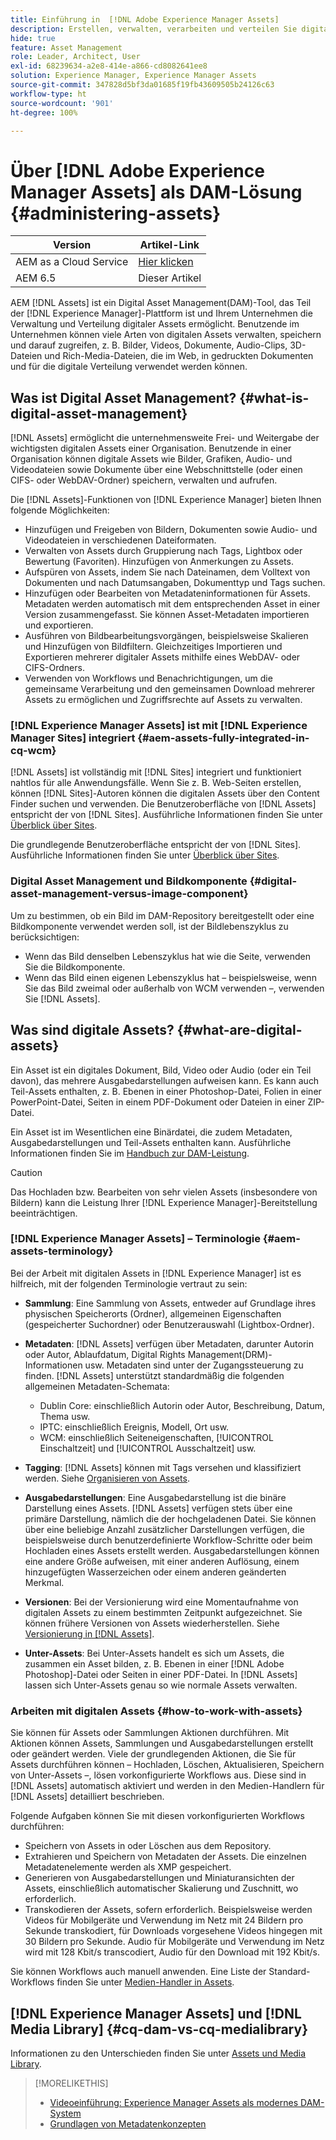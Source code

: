 ```yaml
---
title: Einführung in  [!DNL Adobe Experience Manager Assets]
description: Erstellen, verwalten, verarbeiten und verteilen Sie digitale Assets in Experience Manager. In diesen Handbüchern werden Best Practices, Barrierefreiheitsfunktionen und die Verwendung AEM 6.5-Assets beschrieben.
hide: true
feature: Asset Management
role: Leader, Architect, User
exl-id: 68239634-a2e8-414e-a866-cd8082641ee8
solution: Experience Manager, Experience Manager Assets
source-git-commit: 347828d5bf3da01685f19fb43609505b24126c63
workflow-type: ht
source-wordcount: '901'
ht-degree: 100%

---
```



# Über [!DNL Adobe Experience Manager Assets] als DAM-Lösung {#administering-assets}

| Version | Artikel-Link |
| -------- | ---------------------------- |
| AEM as a Cloud Service | [Hier klicken](https://experienceleague.adobe.com/de/docs/experience-manager-cloud-service/content/assets/overview) |
| AEM 6.5 | Dieser Artikel |

AEM [!DNL Assets] ist ein Digital Asset Management(DAM)-Tool, das Teil der [!DNL Experience Manager]-Plattform ist und Ihrem Unternehmen die Verwaltung und Verteilung digitaler Assets ermöglicht. Benutzende im Unternehmen können viele Arten von digitalen Assets verwalten, speichern und darauf zugreifen, z. B. Bilder, Videos, Dokumente, Audio-Clips, 3D-Dateien und Rich-Media-Dateien, die im Web, in gedruckten Dokumenten und für die digitale Verteilung verwendet werden können.

## Was ist Digital Asset Management? {#what-is-digital-asset-management}

[!DNL Assets] ermöglicht die unternehmensweite Frei- und Weitergabe der wichtigsten digitalen Assets einer Organisation. Benutzende in einer Organisation können digitale Assets wie Bilder, Grafiken, Audio- und Videodateien sowie Dokumente über eine Webschnittstelle (oder einen CIFS- oder WebDAV-Ordner) speichern, verwalten und aufrufen.

Die [!DNL Assets]-Funktionen von [!DNL Experience Manager] bieten Ihnen folgende Möglichkeiten:

* Hinzufügen und Freigeben von Bildern, Dokumenten sowie Audio- und Videodateien in verschiedenen Dateiformaten.
* Verwalten von Assets durch Gruppierung nach Tags, Lightbox oder Bewertung (Favoriten). Hinzufügen von Anmerkungen zu Assets.
* Aufspüren von Assets, indem Sie nach Dateinamen, dem Volltext von Dokumenten und nach Datumsangaben, Dokumenttyp und Tags suchen.
* Hinzufügen oder Bearbeiten von Metadateninformationen für Assets. Metadaten werden automatisch mit dem entsprechenden Asset in einer Version zusammengefasst. Sie können Asset-Metadaten importieren und exportieren.
* Ausführen von Bildbearbeitungsvorgängen, beispielsweise Skalieren und Hinzufügen von Bildfiltern. Gleichzeitiges Importieren und Exportieren mehrerer digitaler Assets mithilfe eines WebDAV- oder CIFS-Ordners.
* Verwenden von Workflows und Benachrichtigungen, um die gemeinsame Verarbeitung und den gemeinsamen Download mehrerer Assets zu ermöglichen und Zugriffsrechte auf Assets zu verwalten.

### [!DNL Experience Manager Assets] ist mit [!DNL Experience Manager Sites] integriert {#aem-assets-fully-integrated-in-cq-wcm}

[!DNL Assets] ist vollständig mit [!DNL Sites] integriert und funktioniert nahtlos für alle Anwendungsfälle. Wenn Sie z. B. Web-Seiten erstellen, können [!DNL Sites]-Autoren können die digitalen Assets über den Content Finder suchen und verwenden. Die Benutzeroberfläche von [!DNL Assets] entspricht der von [!DNL Sites]. Ausführliche Informationen finden Sie unter [Überblick über Sites](/help/sites-authoring/page-authoring.md).

Die grundlegende Benutzeroberfläche entspricht der von [!DNL Sites]. Ausführliche Informationen finden Sie unter [Überblick über Sites](/help/sites-authoring/page-authoring.md).

### Digital Asset Management und Bildkomponente {#digital-asset-management-versus-image-component}

Um zu bestimmen, ob ein Bild im DAM-Repository bereitgestellt oder eine Bildkomponente verwendet werden soll, ist der Bildlebenszyklus zu berücksichtigen:

* Wenn das Bild denselben Lebenszyklus hat wie die Seite, verwenden Sie die Bildkomponente.
* Wenn das Bild einen eigenen Lebenszyklus hat – beispielsweise, wenn Sie das Bild zweimal oder außerhalb von WCM verwenden –, verwenden Sie [!DNL Assets].

## Was sind digitale Assets? {#what-are-digital-assets}

Ein Asset ist ein digitales Dokument, Bild, Video oder Audio (oder ein Teil davon), das mehrere Ausgabedarstellungen aufweisen kann. Es kann auch Teil-Assets enthalten, z. B. Ebenen in einer Photoshop-Datei, Folien in einer PowerPoint-Datei, Seiten in einem PDF-Dokument oder Dateien in einer ZIP-Datei.

Ein Asset ist im Wesentlichen eine Binärdatei, die zudem Metadaten, Ausgabedarstellungen und Teil-Assets enthalten kann. Ausführliche Informationen finden Sie im [Handbuch zur DAM-Leistung](/help/sites-deploying/assets-performance-sizing.md).

>[!CAUTION]
>
>Das Hochladen bzw. Bearbeiten von sehr vielen Assets (insbesondere von Bildern) kann die Leistung Ihrer [!DNL Experience Manager]-Bereitstellung beeinträchtigen.

### [!DNL Experience Manager Assets] – Terminologie {#aem-assets-terminology}

Bei der Arbeit mit digitalen Assets in [!DNL Experience Manager] ist es hilfreich, mit der folgenden Terminologie vertraut zu sein:

* **Sammlung**: Eine Sammlung von Assets, entweder auf Grundlage ihres physischen Speicherorts (Ordner), allgemeinen Eigenschaften (gespeicherter Suchordner) oder Benutzerauswahl (Lightbox-Ordner).

* **Metadaten**: [!DNL Assets] verfügen über Metadaten, darunter Autorin oder Autor, Ablaufdatum, Digital Rights Management(DRM)-Informationen usw. Metadaten sind unter der Zugangssteuerung zu finden. [!DNL Assets] unterstützt standardmäßig die folgenden allgemeinen Metadaten-Schemata:

   * Dublin Core: einschließlich Autorin oder Autor, Beschreibung, Datum, Thema usw.
   * IPTC: einschließlich Ereignis, Modell, Ort usw.
   * WCM: einschließlich Seiteneigenschaften, [!UICONTROL Einschaltzeit] und [!UICONTROL Ausschaltzeit] usw.

* **Tagging**: [!DNL Assets] können mit Tags versehen und klassifiziert werden. Siehe [Organisieren von Assets](/help/assets/organize-assets.md).

* **Ausgabedarstellungen**: Eine Ausgabedarstellung ist die binäre Darstellung eines Assets. [!DNL Assets] verfügen stets über eine primäre Darstellung, nämlich die der hochgeladenen Datei. Sie können über eine beliebige Anzahl zusätzlicher Darstellungen verfügen, die beispielsweise durch benutzerdefinierte Workflow-Schritte oder beim Hochladen eines Assets erstellt werden. Ausgabedarstellungen können eine andere Größe aufweisen, mit einer anderen Auflösung, einem hinzugefügten Wasserzeichen oder einem anderen geänderten Merkmal.

* **Versionen**: Bei der Versionierung wird eine Momentaufnahme von digitalen Assets zu einem bestimmten Zeitpunkt aufgezeichnet. Sie können frühere Versionen von Assets wiederherstellen. Siehe [Versionierung in [!DNL Assets]](manage-assets.md#asset-versioning).

* **Unter-Assets**: Bei Unter-Assets handelt es sich um Assets, die zusammen ein Asset bilden, z. B. Ebenen in einer [!DNL Adobe Photoshop]-Datei oder Seiten in einer PDF-Datei. In [!DNL Assets] lassen sich Unter-Assets genau so wie normale Assets verwalten.

### Arbeiten mit digitalen Assets {#how-to-work-with-assets}

Sie können für Assets oder Sammlungen Aktionen durchführen. Mit Aktionen können Assets, Sammlungen und Ausgabedarstellungen erstellt oder geändert werden. Viele der grundlegenden Aktionen, die Sie für Assets durchführen können – Hochladen, Löschen, Aktualisieren, Speichern von Unter-Assets –, lösen vorkonfigurierte Workflows aus. Diese sind in [!DNL Assets] automatisch aktiviert und werden in den Medien-Handlern für [!DNL Assets] detailliert beschrieben.

Folgende Aufgaben können Sie mit diesen vorkonfigurierten Workflows durchführen:

* Speichern von Assets in oder Löschen aus dem Repository.
* Extrahieren und Speichern von Metadaten der Assets. Die einzelnen Metadatenelemente werden als XMP gespeichert.
* Generieren von Ausgabedarstellungen und Miniaturansichten der Assets, einschließlich automatischer Skalierung und Zuschnitt, wo erforderlich.
* Transkodieren der Assets, sofern erforderlich. Beispielsweise werden Videos für Mobilgeräte und Verwendung im Netz mit 24 Bildern pro Sekunde transkodiert, für Downloads vorgesehene Videos hingegen mit 30 Bildern pro Sekunde. Audio für Mobilgeräte und Verwendung im Netz wird mit 128 Kbit/s transcodiert, Audio für den Download mit 192 Kbit/s.

Sie können Workflows auch manuell anwenden. Eine Liste der Standard-Workflows finden Sie unter [Medien-Handler in Assets](media-handlers.md).

## [!DNL Experience Manager Assets] und [!DNL Media Library] {#cq-dam-vs-cq-medialibrary}

Informationen zu den Unterschieden finden Sie unter [Assets und Media Library](medialibrary.md).

>[!MORELIKETHIS]
>
>* [Videoeinführung: Experience Manager Assets als modernes DAM-System](https://www.youtube.com/watch?v=PBwQqZgC-yo)
>* [Grundlagen von Metadatenkonzepten](/help/assets/metadata-concepts.md)
